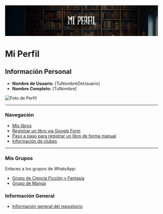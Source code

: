 ![Cabecera Mi Perfil](imagenes/Cabeceras/MiPerfil_Cabecera.jpg)

# Mi Perfil

## Información Personal
- **Nombre de Usuario:** [TuNombreDeUsuario]
- **Nombre Completo:** [TuNombre]

![Foto de Perfil](imagenes/tu_foto.png)

---

### Navegación
- [Mis libros](Libros/mis_libros.md)
- [Registrar un libro via Google Form](https://docs.google.com/forms/d/e/1FAIpQLSe7DZdqBgSqku0dTCAFIl6VhtBezWXjMu_E0ZwRBSoZ1RZNfQ/viewform)
- [Paso a paso para registrar un libro de forma manual](Libros/book_register.md)
- [Información de clubes](02_Clubes/README.md)

---

### Mis Grupos
Enlaces a los grupos de WhatsApp:
- [Grupo de Ciencia Ficción y Fantasía](https://chat.whatsapp.com/LCPSNb9qpbU6BA7hM1OGof)
- [Grupo de Manga](https://chat.whatsapp.com/JOM3QTtvIR7GE1xzbhzv9I)

### Información General
- [Información general del repositorio](README.md)
